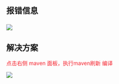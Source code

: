 ### 
## 报错信息
### ![](https://cdn.nlark.com/yuque/0/2020/png/283679/1605079257156-8eba1af2-6208-4f30-b9a1-1278b7f47671.png)
## 解决方案
<font style="color:#F5222D;"></font>

<font style="color:#F5222D;">点击右侧 maven 面板，执行maven刷新 编译</font>

![](https://cdn.nlark.com/yuque/0/2020/png/283679/1605079311171-48477644-7777-48f7-b19f-07905ef067c4.png)


